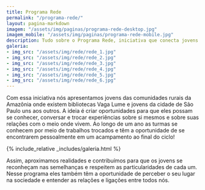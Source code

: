 ```yaml
---
title: Programa Rede
permalink: "/programa-rede/"
layout: pagina-markdown
imagem: "/assets/img/paginas/programa-rede-desktop.jpg"
imagem_mobile: "/assets/img/paginas/programa-rede-mobile.jpg"
description: Tudo sobre o Programa Rede, iniciativa que conecta jovens das comunidades rurais da Amazônia e jovens da cidade de São Paulo, criando oportunidades de intercâmbio cultural.
galeria:
- img_src: "/assets/img/rede/rede_1.jpg"
- img_src: "/assets/img/rede/rede_2.jpg"
- img_src: "/assets/img/rede/rede_3.jpg"
- img_src: "/assets/img/rede/rede_4.jpg"
- img_src: "/assets/img/rede/rede_5.jpg"
- img_src: "/assets/img/rede/rede_6.jpg"
---
```


Com essa iniciativa nós apresentamos jovens das comunidades rurais da Amazônia onde existem bibliotecas Vaga Lume e jovens da cidade de São Paulo uns aos outros. A ideia é criar oportunidades para que eles possam se conhecer, conversar e trocar experiências sobre si mesmos e sobre suas relações com o meio onde vivem. Ao longo de um ano as turmas se conhecem por meio de trabalhos trocados e têm a oportunidade de se encontrarem pessoalmente em um acampamento ao final do ciclo!

{% include_relative _includes/galeria.html %}

Assim, aproximamos realidades e contribuímos para que os jovens se reconheçam nas semelhanças e respeitem as particularidades de cada um. Nesse programa eles também têm a oportunidade de perceber o seu lugar na sociedade e entender as relações e ligações entre todos nós.
